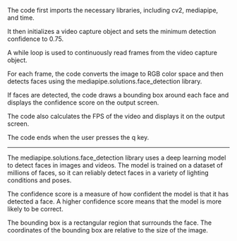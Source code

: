 The code first imports the necessary libraries, including cv2, mediapipe, and time.

It then initializes a video capture object and sets the minimum detection confidence to 0.75.

A while loop is used to continuously read frames from the video capture object.

For each frame, the code converts the image to RGB color space and then detects faces using the mediapipe.solutions.face_detection library.

If faces are detected, the code draws a bounding box around each face and displays the confidence score on the output screen.

The code also calculates the FPS of the video and displays it on the output screen.

The code ends when the user presses the q key.

------------------------------------------------------------------------------------------------------------------------------------------------------------------------------------------------------------------------------------------------------

The mediapipe.solutions.face_detection library uses a deep learning model to detect faces in images and videos. The model is trained on a dataset of millions of faces, so it can reliably detect faces in a variety of lighting conditions and poses.

The confidence score is a measure of how confident the model is that it has detected a face. A higher confidence score means that the model is more likely to be correct.

The bounding box is a rectangular region that surrounds the face. The coordinates of the bounding box are relative to the size of the image.
